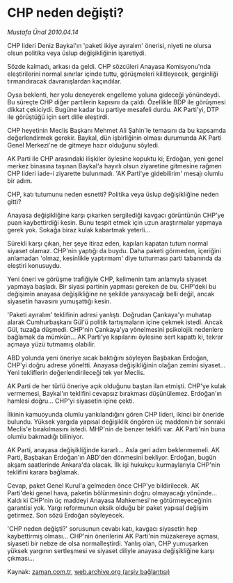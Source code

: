 # CHP neden değişti?

*Mustafa Ünal 2010.04.14*

<tr><td class="metin" colspan="2" style="padding-top: 20px; padding-left: 5px; ">CHP lideri Deniz Baykal'ın 'paketi ikiye ayıralım' önerisi, niyeti ne olursa olsun politika veya üslup değişikliğinin işaretiydi.</td></tr><tr><td class="metin" colspan="2" style="padding-top: 20px; padding-left: 5px; "><p>Sözde kalmadı, arkası da geldi. CHP sözcüleri Anayasa Komisyonu'nda eleştirilerini normal sınırlar içinde tuttu, görüşmeleri kilitleyecek, gerginliği tırmandıracak davranışlardan kaçındılar.
<p> Oysa beklenti, her yolu deneyerek engelleme yoluna gideceği yönündeydi. Bu süreçte CHP diğer partilerin kapısını da çaldı. Özellikle BDP ile görüşmesi dikkat çekiciydi. Bugüne kadar bu partiye mesafeli durdu. AK Parti'yi, DTP ile görüştüğü için sert dille eleştirdi.
<p> CHP heyetinin Meclis Başkanı Mehmet Ali Şahin'le temasını da bu kapsamda değerlendirmek gerekir. Baykal, dün işbirliğinin olması durumunda AK Parti Genel Merkezi'ne de gitmeye hazır olduğunu söyledi.
<p> AK Parti ile CHP arasındaki ilişkiler öylesine kopuktu ki; Erdoğan, yeni genel merkez binasına taşınan Baykal'a hayırlı olsun ziyaretine gitmesine rağmen CHP lideri iade-i ziyarette bulunmadı. 'AK Parti'ye gidebilirim' mesajı olumlu bir adım.
<p> CHP, katı tutumunu neden esnetti? Politika veya üslup değişikliğine neden gitti? 
<p> Anayasa değişikliğine karşı çıkarken sergilediği kavgacı görüntünün CHP'ye puan kaybettirdiği kesin. Bunu tespit etmek için uzun araştırmalar yapmaya gerek yok. Sokağa biraz kulak kabartmak yeterli...
<p> Sürekli karşı çıkan, her şeye itiraz eden, kapıları kapatan tutum normal siyaset olamaz. CHP'nin yaptığı da buydu. Daha paketi görmeden, içeriğini anlamadan 'olmaz, kesinlikle yaptırmam' diye tutturması parti tabanında da eleştiri konusuydu.
<p> Yeni öneri ve görüşme trafiğiyle CHP, kelimenin tam anlamıyla siyaset yapmaya başladı. Bir siyasi partinin yapması gereken de bu. CHP'deki bu değişimin anayasa değişikliğine ne şekilde yansıyacağı belli değil, ancak siyasetin havasını yumuşattığı kesin.
<p> 'Paketi ayıralım' teklifinin adresi yanlıştı. Doğrudan Çankaya'yı muhatap alarak Cumhurbaşkanı Gül'ü politik tartışmaların içine çekmek istedi. Ancak Gül, tuzağa düşmedi. CHP'nin Çankaya'ya yönelmesini psikolojik nedenlere bağlamak da mümkün... AK Parti'ye kapılarını öylesine sert kapattı ki, tekrar açmaya yüzü tutmamış olabilir.
<p> ABD yolunda yeni öneriye sıcak baktığını söyleyen Başbakan Erdoğan, CHP'yi doğru adrese yöneltti. Anayasa değişikliğinin olağan zemini siyaset... Yeni tekliflerin değerlendirileceği tek yer Meclis.
<p> AK Parti de her türlü öneriye açık olduğunu baştan ilan etmişti. CHP'ye kulak vermemesi, Baykal'ın teklifini cevapsız bırakması düşünülemez. Erdoğan'ın hamlesi doğru... CHP'yi siyasetin içine çekti.
<p> İlkinin kamuoyunda olumlu yankılandığını gören CHP lideri, ikinci bir öneride bulundu. Yüksek yargıda yapısal değişiklik öngören üç maddenin bir sonraki Meclis'e bırakılmasını istedi. MHP'nin de benzer teklifi var. AK Parti'nin buna olumlu bakmadığı biliniyor. 
<p> AK Parti, anayasa değişikliğinde kararlı... Asla geri adım beklenmemeli. AK Parti, Başbakan Erdoğan'ın ABD'den dönmesini bekliyor. Erdoğan, bugün akşam saatlerinde Ankara'da olacak. İlk işi hukukçu kurmaylarıyla CHP'nin teklifini karara bağlamak.
<p> Cevap, paket Genel Kurul'a gelmeden önce CHP'ye bildirilecek. AK Parti'deki genel hava, paketin bölünmesinin doğru olmayacağı yönünde... Kaldı ki CHP'nin üç maddeyi Anayasa Mahkemesi'ne götürmeyeceğinin garantisi yok. Yargı reformunun eksik olduğu bir paket yapısal değişim getirmez. Son sözü Erdoğan söyleyecek.
<p> 'CHP neden değişti?' sorusunun cevabı katı, kavgacı siyasetin hep kaybettirmiş olması... CHP'nin önerilerini AK Parti'nin müzakereye açması, siyaseti bir nebze de olsa normalleştirdi. Yanlış olan, CHP yumuşarken yüksek yargının sertleşmesi ve siyaset diliyle anayasa değişikliğine karşı çıkması... <br/></p></p></p></p></p></p></p></p></p></p></p></p></p></p></p></td></tr>

Kaynak: [zaman.com.tr](http://zaman.com.tr/yazar.do?yazino=972789), [web.archive.org (arşiv bağlantısı)](http://web.archive.org/web/20100422214637/http://www.zaman.com.tr:80/yazar.do?yazino=972789)

